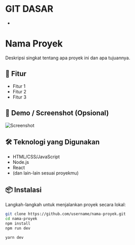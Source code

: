 # GIT DASAR

- 

# Nama Proyek

Deskripsi singkat tentang apa proyek ini dan apa tujuannya.

## 🚀 Fitur

- Fitur 1
- Fitur 2
- Fitur 3

## 📸 Demo / Screenshot (Opsional)

![Screenshot](link-gambar)

## 🛠️ Teknologi yang Digunakan

- HTML/CSS/JavaScript
- Node.js
- React
- (dan lain-lain sesuai proyekmu)

## 📦 Instalasi

Langkah-langkah untuk menjalankan proyek secara lokal:

```bash
git clone https://github.com/username/nama-proyek.git
cd nama-proyek
npm install
npm run dev

yarn dev
